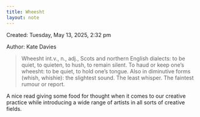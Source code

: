 ```yaml
---
title: Wheesht
layout: note
---
```


Created: Tuesday, ‎May ‎13, ‎2025, ‏‎2:32 pm

Author: Kate Davies

>Wheesht int.v., n., adj., Scots and northern English dialects: to be quiet, to quieten, to hush, to remain silent. To haud or keep one’s wheesht: to be quiet, to hold one’s tongue. Also in diminutive forms (whish, whishie): the slightest sound. The least whisper. The faintest rumour or report.

A nice read giving some food for thought when it comes to our creative practice while introducing a wide range of artists in all sorts of creative fields.